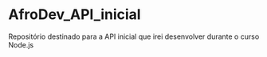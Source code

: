 # AfroDev_API_inicial
Repositório destinado  para a API inicial que irei desenvolver durante o curso Node.js
